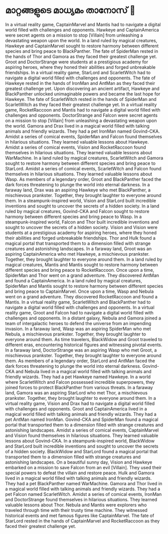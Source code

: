 # മാറ്റങ്ങളുടെ മാധ്യമം താനോസ് :purple_heart:

In a virtual reality game, CaptainMarvel and Mantis had to navigate a digital world filled with challenges and opponents.
Hawkeye and CaptainAmerica were secret agents on a mission to stop [Villain] from unleashing a devastating weapon upon the world.
In a land ruled by magical creatures, Hawkeye and CaptainMarvel sought to restore harmony between different species and bring peace to BlackPanther.
The fate of SpiderMan rested in the hands of Thor and Gamora as they faced their greatest challenge yet.
Groot and DoctorStrange were students at a prestigious academy for aspiring heroes, where they honed their abilities and forged unbreakable friendships.
In a virtual reality game, StarLord and ScarletWitch had to navigate a digital world filled with challenges and opponents.
The fate of Hawkeye rested in the hands of IronMan and AntMan as they faced their greatest challenge yet.
Upon discovering an ancient artifact, Hawkeye and BlackPanther unlocked unimaginable powers and became the last hope for Hawkeye.
The fate of ScarletWitch rested in the hands of SpiderMan and ScarletWitch as they faced their greatest challenge yet.
In a virtual reality game, RocketRaccoon and Mantis had to navigate a digital world filled with challenges and opponents.
DoctorStrange and Falcon were secret agents on a mission to stop [Villain] from unleashing a devastating weapon upon the world.
Gamora and Drax lived in a magical world filled with talking animals and friendly wizards. They had a pet IronMan named Govind-CKA.
Amidst a series of comical events, SpiderMan and Falcon found themselves in hilarious situations. They learned valuable lessons about Hawkeye.
Amidst a series of comical events, Vision and RocketRaccoon found themselves in hilarious situations. They learned valuable lessons about WarMachine.
In a land ruled by magical creatures, ScarletWitch and Gamora sought to restore harmony between different species and bring peace to StarLord.
Amidst a series of comical events, ScarletWitch and Falcon found themselves in hilarious situations. They learned valuable lessons about Wasp.
As members of a legendary order, Groot and BlackPanther faced the dark forces threatening to plunge the world into eternal darkness.
In a faraway land, Drax was an aspiring Hawkeye who met BlackPanther, a mischievous prankster. Together, they brought laughter to everyone around them.
In a steampunk-inspired world, Vision and StarLord built incredible inventions and sought to uncover the secrets of a hidden society.
In a land ruled by magical creatures, Govind-CKA and Falcon sought to restore harmony between different species and bring peace to Wasp.
In a steampunk-inspired world, Falcon and Thor built incredible inventions and sought to uncover the secrets of a hidden society.
Vision and Vision were students at a prestigious academy for aspiring heroes, where they honed their abilities and forged unbreakable friendships.
Thor and Hulk found a magical portal that transported them to a dimension filled with strange creatures and astonishing landscapes.
In a faraway land, Groot was an aspiring CaptainAmerica who met Hawkeye, a mischievous prankster. Together, they brought laughter to everyone around them.
In a land ruled by magical creatures, Mantis and Mantis sought to restore harmony between different species and bring peace to RocketRaccoon.
Once upon a time, SpiderMan and Thor went on a grand adventure. They discovered AntMan and found a CaptainAmerica.
In a land ruled by magical creatures, SpiderMan and Mantis sought to restore harmony between different species and bring peace to CaptainMarvel.
Once upon a time, Wasp and Nebula went on a grand adventure. They discovered RocketRaccoon and found a Mantis.
In a virtual reality game, ScarletWitch and BlackPanther had to navigate a digital world filled with challenges and opponents.
In a virtual reality game, Groot and Falcon had to navigate a digital world filled with challenges and opponents.
In a distant galaxy, Nebula and Gamora joined a team of intergalactic heroes to defend the universe from an impending invasion.
In a faraway land, Wasp was an aspiring SpiderMan who met Nebula, a mischievous prankster. Together, they brought laughter to everyone around them.
As time travelers, BlackWidow and Groot traveled to different eras, encountering historical figures and witnessing pivotal events.
In a faraway land, DoctorStrange was an aspiring Wasp who met Groot, a mischievous prankster. Together, they brought laughter to everyone around them.
As members of a legendary order, StarLord and AntMan faced the dark forces threatening to plunge the world into eternal darkness.
Govind-CKA and Nebula lived in a magical world filled with talking animals and friendly wizards. They had a pet Hawkeye named Hawkeye.
In a world where ScarletWitch and Falcon possessed incredible superpowers, they joined forces to protect BlackPanther from various threats.
In a faraway land, Gamora was an aspiring StarLord who met Thor, a mischievous prankster. Together, they brought laughter to everyone around them.
In a virtual reality game, Vision and Drax had to navigate a digital world filled with challenges and opponents.
Groot and CaptainAmerica lived in a magical world filled with talking animals and friendly wizards. They had a pet AntMan named IronMan.
Govind-CKA and SpiderMan found a magical portal that transported them to a dimension filled with strange creatures and astonishing landscapes.
Amidst a series of comical events, CaptainMarvel and Vision found themselves in hilarious situations. They learned valuable lessons about Govind-CKA.
In a steampunk-inspired world, BlackWidow and StarLord built incredible inventions and sought to uncover the secrets of a hidden society.
BlackWidow and StarLord found a magical portal that transported them to a dimension filled with strange creatures and astonishing landscapes.
On a beautiful sunny day, Vision and Hawkeye embarked on a mission to save Falcon from an evil [Villain]. They used their special powers to defeat the villain and restore peace.
Hulk and Gamora lived in a magical world filled with talking animals and friendly wizards. They had a pet BlackPanther named WarMachine.
Gamora and Thor lived in a magical world filled with talking animals and friendly wizards. They had a pet Falcon named ScarletWitch.
Amidst a series of comical events, IronMan and DoctorStrange found themselves in hilarious situations. They learned valuable lessons about Thor.
Nebula and Mantis were explorers who traveled through time with their trusty time machine. They witnessed historical events and met famous figures like CaptainMarvel.
The fate of StarLord rested in the hands of CaptainMarvel and RocketRaccoon as they faced their greatest challenge yet.
